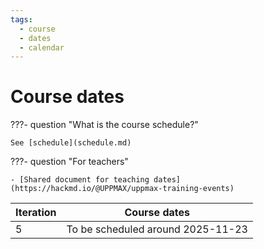 ```yaml
---
tags:
  - course
  - dates
  - calendar
---
```


# Course dates

???- question "What is the course schedule?"

    See [schedule](schedule.md)

???- question "For teachers"

    - [Shared document for teaching dates](https://hackmd.io/@UPPMAX/uppmax-training-events)

Iteration|Course dates
---------|---------------------------------
5        |To be scheduled around 2025-11-23
